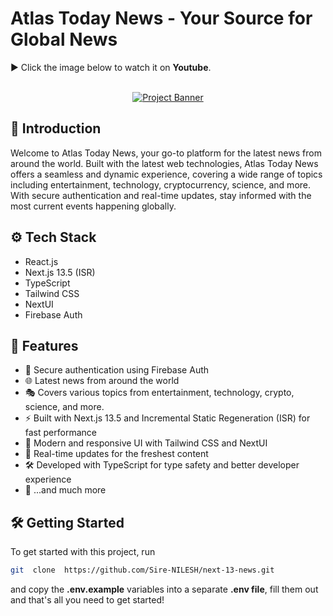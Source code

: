 # Atlas Today News - Your Source for Global News

▶️ Click the image below to watch it on **Youtube**.

<div  align="center">
	<br />
	<a  href="https://youtu.be/o3T01YWO0XM?si=ORQXDcRfZ3OdBsUC"  target="_blank">
		<img  src="https://img.youtube.com/vi/o3T01YWO0XM/maxresdefault.jpg"  alt="Project Banner">
	</a>
	<br />
</div>


## 🤖 Introduction

Welcome to Atlas Today News, your go-to platform for the latest news from around the world. Built with the latest web technologies, Atlas Today News offers a seamless and dynamic experience, covering a wide range of topics including entertainment, technology, cryptocurrency, science, and more. With secure authentication and real-time updates, stay informed with the most current events happening globally.

## ⚙️ Tech Stack

- React.js 
- Next.js 13.5 (ISR) 
- TypeScript
- Tailwind CSS 
- NextUI 
- Firebase Auth

## 🚀 Features

- 🔐 Secure authentication using Firebase Auth
- 🌐 Latest news from around the world
- 🎭 Covers various topics from entertainment, technology, crypto, science, and more.
- ⚡ Built with Next.js 13.5 and Incremental Static Regeneration (ISR) for fast performance 
- 🎨 Modern and responsive UI with Tailwind CSS and NextUI
- 🔄 Real-time updates for the freshest content
- 🛠️ Developed with TypeScript for type safety and better developer experience
- 🎁 ...and much more


## 🛠️ Getting Started

To get started with this project, run

```bash
git  clone  https://github.com/Sire-NILESH/next-13-news.git
```
and copy the **.env.example** variables into a separate **.env file**, fill them out and that's all you need to get started!
